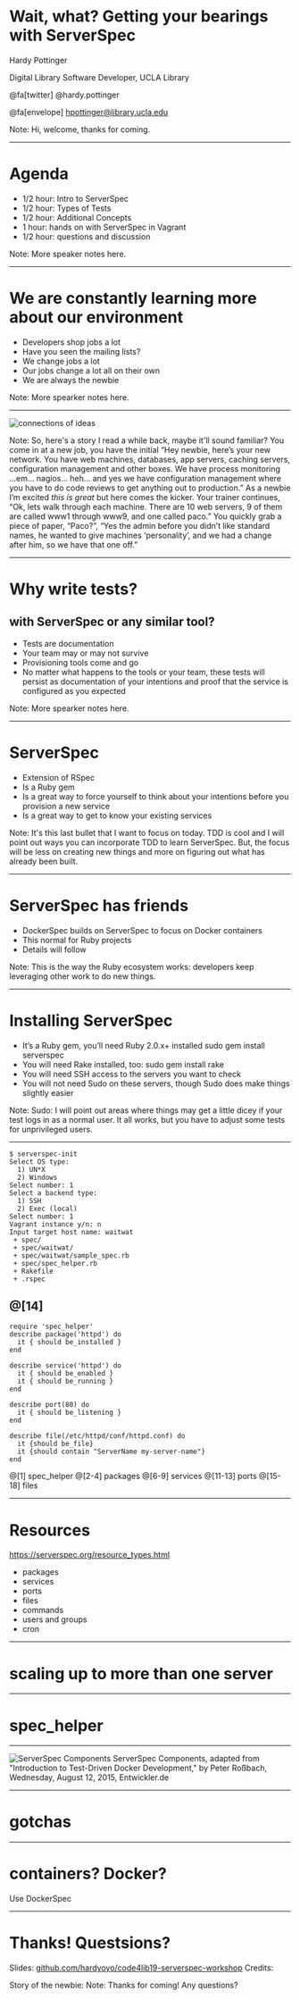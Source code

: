 # Wait, what? Getting your bearings with ServerSpec

Hardy Pottinger

Digital Library Software Developer, UCLA Library

@fa[twitter] @hardy.pottinger

@fa[envelope] hpottinger@library.ucla.edu

Note:
Hi, welcome, thanks for coming.

---
# Agenda
* 1/2 hour: Intro to ServerSpec
* 1/2 hour: Types of Tests
* 1/2 hour: Additional Concepts
* 1 hour: hands on with ServerSpec in Vagrant
* 1/2 hour: questions and discussion

Note:
More speaker notes here.

---
# We are constantly learning more about our environment
* Developers shop jobs a lot
* Have you seen the mailing lists?
* We change jobs a lot
* Our jobs change a lot all on their own
* We are always the newbie

Note:
More spearker notes here.

---
![connections of ideas](assets/images/_absolutely_free_photos_original_photos_connection-of-ideas-3600x2542_26127.jpg)

Note:
So, here's a story I read a while back, maybe it'll sound familiar? You come in at a new job, you have the initial “Hey newbie, here’s your new network. You have web machines, databases, app servers, caching servers, configuration management and other boxes. We have process monitoring ...em... nagios... heh... and yes we have configuration management where you have to do code reviews to get anything out to production.” As a newbie I’m excited *this is great* but here comes the kicker. Your  trainer continues, “Ok, lets walk through each machine. There are 10 web servers, 9 of them are called www1 through www9, and one called paco.” You quickly grab a piece of paper, “Paco?”, “Yes the admin before you didn’t like standard names, he wanted to give machines ‘personality’, and we had a change after him, so we have that one off.”

---
# Why write tests?
## with ServerSpec or any similar tool?
* Tests are documentation
* Your team may or may not survive
* Provisioning tools come and go
* No matter what happens to the tools or your team, these tests will persist as documentation of your intentions and proof that the service is configured as you expected

Note:
More spearker notes here.

---
# ServerSpec
* Extension of RSpec
* Is a Ruby gem
* Is a great way to force yourself to think about your intentions before you provision a new service
* Is a great way to get to know your existing services

Note:
It's this last bullet that I want to focus on today. TDD is cool and I will point
out ways you can incorporate TDD to learn ServerSpec. But, the focus will be less
on creating new things and more on figuring out what has already been built.

---
# ServerSpec has friends
* DockerSpec builds on ServerSpec to focus on Docker containers
* This normal for Ruby projects
* Details will follow

Note:
This is the way the Ruby ecosystem works: developers keep leveraging other work
to do new things.

---
# Installing ServerSpec
* It’s a Ruby gem, you’ll need Ruby 2.0.x+ installed
sudo gem install serverspec
* You will need Rake installed, too:
sudo gem install rake
* You will need SSH access to the servers you want to check
* You will not need Sudo on these servers, though Sudo does make things slightly easier

Note:
Sudo: I will point out areas where things may get a little dicey if your test logs in as a normal user. It all works, but you have to adjust some tests for unprivileged users.

---
```
$ serverspec-init
Select OS type:
  1) UN*X
  2) Windows
Select number: 1
Select a backend type:
  1) SSH
  2) Exec (local)
Select number: 1
Vagrant instance y/n: n
Input target host name: waitwat
 + spec/
 + spec/waitwat/
 + spec/waitwat/sample_spec.rb
 + spec/spec_helper.rb
 + Rakefile
 + .rspec
```
@[14]
---
```
require 'spec_helper'
describe package('httpd') do
  it { should be_installed }
end

describe service('httpd') do
  it { should be_enabled }
  it { should be_running }
end

describe port(80) do
  it { should be_listening }
end

describe file(/etc/httpd/conf/httpd.conf) do
  it {should be_file}
  it {should contain "ServerName my-server-name"}
end
```
@[1] spec_helper
@[2-4] packages
@[6-9] services
@[11-13] ports
@[15-18] files

---
# Resources
https://serverspec.org/resource_types.html
* packages
* services
* ports
* files
* commands
* users and groups
* cron

---
# scaling up to more than one server

---
# spec_helper

---
![ServerSpec Components](assets/images/serverspec_components.jpg)
ServerSpec Components, adapted from "Introduction to Test-Driven Docker Development," by Peter Roßbach,  Wednesday, August 12, 2015, Entwickler.de

---
# gotchas



---
# containers? Docker?
Use DockerSpec


---
# Thanks! Questsions?

Slides: [github.com/hardyoyo/code4lib19-serverspec-workshop](https://github.com/hardyoyo/code4lib19-serverspec-workshop)
Credits:

Story of the newbie:
Note:
Thanks for coming! Any questions?
